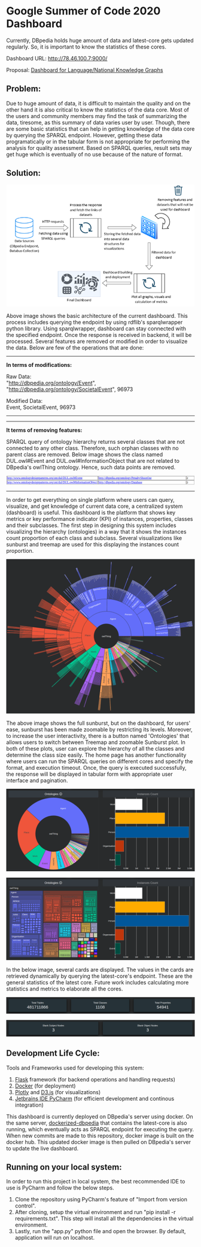 # Google Summer of Code 2020 Dashboard

Currently, DBpedia holds huge amount of data and latest-core gets updated regularly.
So, it is important to know the statistics of these cores.

Dashboard URL: http://78.46.100.7:9000/

Proposal: [Dashboard for Language/National Knowledge Graphs](https://drive.google.com/file/d/128tpjrR60Ag13qLKgz0j4Daq703fnofD/view?usp=sharing)

## Problem:
Due to huge amount of data, it is difficult to maintain the quality and on the other hand it is also critical to know the statistics of the data core. Most of the users and community members may find the task of summarizing the data, tiresome, as this summary of data varies user by user. Though, there are some basic statistics that can help in getting knowledge of the data core by querying the SPARQL endpoint. However, getting these data programatically or in the tabular form is not appropriate for performing the analysis for quality assessment. Based on SPARQL queries, result sets may get huge which is eventually of no use because of the nature of format.

## Solution:

![sunburst of ontologies hierarchy of latest-core](https://github.com/dbpedia/gsoc-2020-dashboard/blob/master/wiki/architecture.png)

Above image shows the basic architecture of the current dashboard. This process includes querying the endpoint by using rdflib's sparqlwrapper python library. Using sparqlwrapper, dashboard can stay connected with the specified endpoint. Once the response is received in backend, it will be processed. Several features are removed or modified in order to visualize the data. Below are few of the operations that are done:

***
**In terms of modifications:**

Raw Data:<br/>
"http://dbpedia.org/ontology/Event", "http://dbpedia.org/ontology/SocietalEvent", 96973

Modified Data:<br/>
Event, SocietalEvent, 96973
***

***
**It terms of removing features:**

SPARQL query of ontology hierarchy returns several classes that are not connected to any other class. Therefore, such orphan classes with no parent class are removed. Below image shows the class named DUL.owl#Event and DUL.owl#InformationObject that are not related to DBpedia's owlThing ontology. Hence, such data points are removed.

![sunburst of ontologies hierarchy of latest-core](https://github.com/dbpedia/gsoc-2020-dashboard/blob/master/wiki/orphanclass.png)
***

In order to get everything on single platform where users can query, visualize, and get knowledge of current data core, a centralized system (dashboard) is useful. This dashboard is the platform that shows key metrics or key performance indicator (KPI) of instances, properties, classes and their subclasses. The first step in designing this system includes visualizing the hierarchy (ontologies) in a way that it shows the instances count proportion of each class and subclass. Several visualizations like sunburst and treemap are used for this displaying the instances count proportion.

![sunburst of ontologies hierarchy of latest-core](https://github.com/dbpedia/gsoc-2020-dashboard/blob/master/wiki/sunburst.png)

The above image shows the full sunburst, but on the dashboard, for users' ease, sunburst has been made zoomable by restricting its levels. Moreover, to increase the user interactivity, there is a button named 'Ontologies' that allows users to switch between Treemap and zoomable Sunburst plot. In both of these plots, user can explore the hierarchy of all the classes and determine the class size easily. The home page has another functionality where users can run the SPARQL queries on different cores and specify the format, and execution timeout. Once, the query is executed successfully, the response will be displayed in tabular form with appropriate user interface and pagination.

![home page general statistics](https://raw.githubusercontent.com/dbpedia/gsoc-2020-dashboard/master/wiki/homepageplots_2.png)

![home page general statistics](https://raw.githubusercontent.com/dbpedia/gsoc-2020-dashboard/master/wiki/homepageplots_1.png)

In the below image, several cards are displayed. The values in the cards are retrieved dynamically by querying the latest-core's endpoint. These are the general statistics of the latest core. Future work includes calculating more statistics and metrics to elaborate all the cores.

![instances count](https://raw.githubusercontent.com/dbpedia/gsoc-2020-dashboard/master/wiki/general_stats_1.png)

![instances count](https://raw.githubusercontent.com/dbpedia/gsoc-2020-dashboard/master/wiki/general_stats_2.png)

## Development Life Cycle:
Tools and Frameworks used for developing this system:
1) [Flask](https://flask.palletsprojects.com/en/1.1.x/) framework (for backend operations and handling requests)
2) [Docker](https://www.docker.com/) (for deployment)
3) [Plotly](https://plotly.com/) and [D3.js](https://d3js.org/) (for visualizations)
4) [Jetbrains IDE PyCharm](https://www.jetbrains.com/pycharm/) (for efficient development and continous integration)

This dashboard is currently deployed on DBpedia's server using docker. On the same server, [dockerized-dbpedia](https://github.com/dbpedia/Dockerized-DBpedia) that contains the latest-core is also running, which eventually acts as SPARQL endpoint for executing the query. When new commits are made to this repository, docker image is built on the docker hub. This updated docker image is then pulled on DBpedia's server to update the live dashboard.

## Running on your local system:

In order to run this project in local system, the best recommended IDE to use is PyCharm and follow the below steps.
1) Clone the repository using PyCharm's feature of "Import from version control".
2) After cloning, setup the virtual environment and run "pip install -r requirements.txt". This step will install all the dependencies in the virtual environment.
3) Lastly, run the "app.py" python file and open the browser. By default, application will run on localhost.
